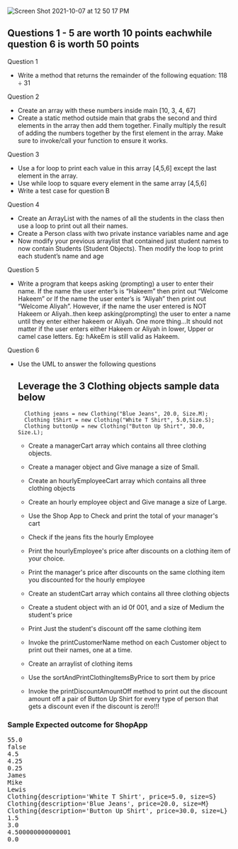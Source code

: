 ![Screen Shot 2021-10-07 at 12 50 17 PM](https://user-images.githubusercontent.com/10773482/136432896-def73172-8cb3-44e0-abcd-28e403a44cc3.png)

## Questions 1 - 5 are worth 10 points eachwhile question 6 is worth 50 points

Question 1 
- Write a method that returns the remainder of the following equation:  118 ÷ 31

Question 2 
- Create an array with these numbers  inside main  [10, 3, 4, 67]
- Create a static method outside main that grabs the second and third elements in the array then add them together. Finally multiply the result of adding the numbers together by the first element in the array. Make sure to invoke/call your function to ensure it works.

Question 3 
- Use a for loop to print each value in this array [4,5,6]  except the last element in the array.
- Use while loop to square every element in the same array [4,5,6] 
-  Write a test case for question B

Question 4 
- Create an ArrayList with the names of all the students in the class then use a loop to print out all their names. 
- Create a Person class with two private instance variables name and age
- Now modify your previous arraylist that contained just student names to now contain Students (Student Objects). Then modify the loop to print each student’s name and age


Question 5 
- Write a program that keeps asking (prompting) a user to enter their name. If the name the user enter’s is “Hakeem” then print out “Welcome Hakeem” or If the name the user enter’s is “Aliyah” then print out “Welcome Aliyah”. However, if the name the user entered is NOT Hakeem or Aliyah..then keep asking(prompting) the user to enter a name until they enter either hakeem or Aliyah. One more thing...It should not matter if  the user enters either Hakeem or Aliyah in lower, Upper or camel case letters. Eg: hAkeEm is still valid as Hakeem. 




Question 6
- Use the UML to answer the following questions


   ## Leverage the 3 Clothing objects sample data below

        Clothing jeans = new Clothing("Blue Jeans", 20.0, Size.M);
        Clothing tShirt = new Clothing("White T Shirt", 5.0,Size.S);
        Clothing buttonUp = new Clothing("Button Up Shirt", 30.0, Size.L);
      

  - Create a managerCart array which contains all three clothing objects.

  - Create a manager object and Give manage a size of Small.

  - Create an hourlyEmployeeCart array which contains all three clothing objects

  - Create an hourly employee object and Give manage a size of Large.

  - Use the Shop App to Check and print the total of your manager's cart

  - Check if the jeans fits the hourly Employee

  - Print the hourlyEmployee's price after discounts on a clothing item of your choice.

  - Print the manager's price after discounts on the same clothing item you discounted for the hourly employee

  - Create an studentCart array which contains all three clothing objects

  - Create a student object with an id 0f 001, and a size of Medium the student's price
     
  - Print Just the student's discount off the same clothing item
    
  - Invoke the printCustomerName method on each Customer object to print out their names, one at a time.
  - Create an arraylist of clothing items
  - Use the sortAndPrintClothingItemsByPrice to sort them by price
  - Invoke the printDiscountAmountOff method to print out the discount amount off a pair of Button Up Shirt for every type of person that gets a discount even if the discount is zero!!!





### Sample Expected outcome for ShopApp
<pre>
55.0
false
4.5
4.25
0.25
James
Mike
Lewis
Clothing{description='White T Shirt', price=5.0, size=S}
Clothing{description='Blue Jeans', price=20.0, size=M}
Clothing{description='Button Up Shirt', price=30.0, size=L}
1.5
3.0
4.500000000000001
0.0
</pre>

